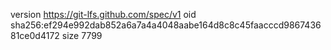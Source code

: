 version https://git-lfs.github.com/spec/v1
oid sha256:ef294e992dab852a6a7a4a4048aabe164d8c8c45faacccd986743681ce0d4172
size 7799
